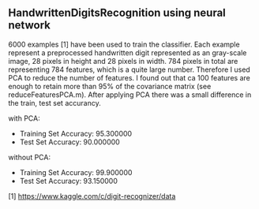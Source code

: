 ## HandwrittenDigitsRecognition using neural network

6000 examples [1] have been used to train the classifier. Each example represent a preprocessed handwritten digit represented as an gray-scale image, 28 pixels in height and 28 pixels in width. 784 pixels in total are representing 784 features, which is a quite large number. Therefore I used PCA to reduce the number of features. I found out that ca 100 features are enough to retain more than 95% of the covariance matrix (see reduceFeaturesPCA.m).
After applying PCA there was a small difference in the train, test set accurancy.  

with PCA:
- Training Set Accuracy: 95.300000
- Test Set Accuracy: 90.000000

without PCA:
- Training Set Accuracy: 99.900000
- Test Set Accuracy: 93.150000


[1] https://www.kaggle.com/c/digit-recognizer/data